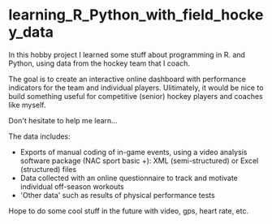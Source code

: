 # learning_R_Python_with_field_hockey_data
In this hobby project I learned some stuff about programming in R. and Python, using data from the hockey team that I coach.

The goal is to create an interactive online dashboard with performance indicators for the team and individual players. 
Ulitimately, it would be nice to build something useful for competitive (senior) hockey players and coaches like myself.

Don't hesitate to help me learn...

The data includes:
- Exports of manual coding of in-game events, using a video analysis software package (NAC sport basic +): XML (semi-structured) or Excel (structured) files
- Data collected with an online questionnaire to track and motivate individual off-season workouts
- 'Other data' such as results of physical performance tests

Hope to do some cool stuff in the future with video, gps, heart rate, etc. 
